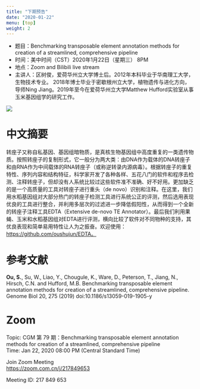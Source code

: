 ```yaml
---
title: "下期预告"
date: "2020-01-22"
menu: [top]
weight: 2
---
```


- 题目：Benchmarking transposable element annotation methods for creation of a streamlined, comprehensive pipeline
- 时间：美中时间（CST）2020年1月22日（星期三） 8PM
- 地点：Zoom and Bilibili live stream
- 主讲人：区树俊，爱荷华州立大学博士后。2012年本科毕业于华南理工大学，生物技术专业。 2018年博士毕业于密歇根州立大学，植物遗传与进化方向，导师Ning Jiang。2019年至今在爱荷华州立大学Matthew Hufford实验室从事玉米基因组学的研究工作。

![](https://i.imgur.com/2grMkWa.jpg)

# 中文摘要

转座子又称自私基因、基因组暗物质，是真核生物基因组中高度重复的一类遗传物质。按照转座子的复制形式，它一般分为两大类：由DNA作为载体的DNA转座子和由RNA作为中间载体的RNA转座子（或称逆转录内源病毒）。根据转座子的重复特性、序列内容和结构特征，科学家开发了各种各样、五花八门的软件和程序去检测、注释转座子，但却没有人系统比较过这些软件准不准确、好不好用。更加缺乏的是一个高质量的工具对转座子进行重头（de novo）识别和注释。在这里，我们用水稻基因组对大部分热门的转座子检测工具进行系统公正的评测，然后选用表现优良的工具进行整合，并利用多层次的过滤进一步降低假阳性，从而得到一个全新的转座子注释工具EDTA（Extensive de-novo TE Annotator）。最后我们利用果蝇、玉米和水稻基因组对EDTA进行评测，横向比较了软件对不同物种的支持，其优良表现和简单易用特性让人为之振奋。欢迎使用：https://github.com/oushujun/EDTA。

# 参考文献

**Ou, S.**, Su, W., Liao, Y., Chougule, K., Ware, D., Peterson, T., Jiang, N., Hirsch, C.N. and Hufford, M.B. Benchmarking transposable element annotation methods for creation of a streamlined, comprehensive pipeline. Genome Biol 20, 275 (2019) doi:10.1186/s13059-019-1905-y 

# Zoom

Topic: CGM 第 79 期：Benchmarking transposable element annotation methods for creation of a streamlined, comprehensive pipeline <br>
Time: Jan 22, 2020 08:00 PM (Central Standard Time)

Join Zoom Meeting<br>
https://zoom.com.cn/j/217849653

Meeting ID: 217 849 653





